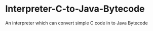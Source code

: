 # Interpreter-C-to-Java-Bytecode
An interpreter which can convert simple C code in to Java Bytecode 
